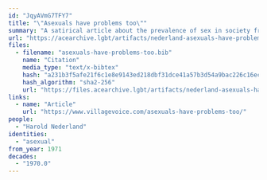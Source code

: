 ```yaml
---
id: "JqyAVmG7TFY7"
title: "\"Asexuals have problems too\""
summary: "A satirical article about the prevalence of sex in society from the perspective of a fictionalized asexual"
url: "https://acearchive.lgbt/artifacts/nederland-asexuals-have-problems-too"
files:
  - filename: "asexuals-have-problems-too.bib"
    name: "Citation"
    media_type: "text/x-bibtex"
    hash: "a231b3f5afe21f6c1e8e9143ed218dbf31dce41a57b3d54a9bac226c16ec2859"
    hash_algorithm: "sha2-256"
    url: "https://files.acearchive.lgbt/artifacts/nederland-asexuals-have-problems-too/asexuals-have-problems-too.bib"
links:
  - name: "Article"
    url: "https://www.villagevoice.com/asexuals-have-problems-too/"
people:
  - "Harold Nederland"
identities:
  - "asexual"
from_year: 1971
decades:
  - "1970.0"
---
```

